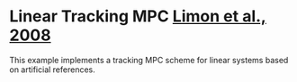 # Linear Tracking MPC [Limon et al., 2008](https://www.sciencedirect.com/science/article/abs/pii/S0005109808001106)

This example implements a tracking MPC scheme for linear systems based on artificial references.

